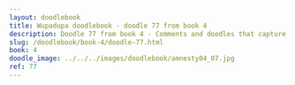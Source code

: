 ```yaml
---
layout: doodlebook
title: Wupadupa doodlebook - doodle 77 from book 4
description: Doodle 77 from book 4 - Comments and doodles that capture the essence of this event  
slug: /doodlebook/book-4/doodle-77.html
book: 4
doodle_image: ../../../images/doodlebook/amnesty04_07.jpg
ref: 77
---	  
```

																																																																							